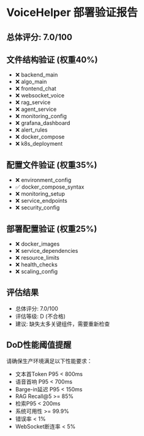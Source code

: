 
# VoiceHelper 部署验证报告

## 总体评分: 7.0/100

## 文件结构验证 (权重40%)
- ❌ backend_main
- ❌ algo_main
- ❌ frontend_chat
- ❌ websocket_voice
- ❌ rag_service
- ❌ agent_service
- ❌ monitoring_config
- ❌ grafana_dashboard
- ❌ alert_rules
- ❌ docker_compose
- ❌ k8s_deployment

## 配置文件验证 (权重35%)
- ❌ environment_config
- ✅ docker_compose_syntax
- ❌ monitoring_setup
- ❌ service_endpoints
- ❌ security_config

## 部署配置验证 (权重25%)
- ❌ docker_images
- ❌ service_dependencies
- ❌ resource_limits
- ❌ health_checks
- ❌ scaling_config

## 评估结果
- 总体评分: 7.0/100
- 评估等级: D (不合格)
- 建议: 缺失太多关键组件，需要重新检查

## DoD性能阈值提醒
请确保生产环境满足以下性能要求：
- 文本首Token P95 < 800ms
- 语音首响 P95 < 700ms
- Barge-in延迟 P95 < 150ms
- RAG Recall@5 >= 85%
- 检索P95 < 200ms
- 系统可用性 >= 99.9%
- 错误率 < 1%
- WebSocket断连率 < 5%
